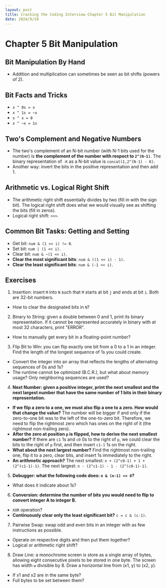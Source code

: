 ```yaml
---
layout: post
title: Cracking the Coding Interview Chapter 5 Bit Manipulation
date: 2024/9/19
---
```


# Chapter 5 Bit Manipulation

## Bit Manipulation By Hand

- Addition and multiplication can sometimes be seen as bit shifts (powers of 2).

## Bit Facts and Tricks

- `x ^ 0s = x`
- `x ^ 1s = ~x`
- `x ^ x = 0`
- `x ^ ~x = 1s`

## Two's Complement and Negative Numbers

- The two's complement of an N-bit number (with N-1 bits used for the number) is **the complement of the number with respect to `2^(N-1)`**. The binary representation of `-K` as a N-bit value is `concat(1,2^(N-1) - K)`.
- Another way: invert the bits in the positive representation and then add 1.

## Arithmetic vs. Logical Right Shift

- The arithmetic right shift essentially divides by two (fill in with the sign bit). The logical right shift does what we would visually see as shifting the bits (fill in zeros).
- Logical right shift: `>>>`.

## Common Bit Tasks: Getting and Setting

- Get bit: `num & (1 << i) != 0`.
- Set bit: `num | (1 << i)`.
- Clear bit: `num & ~(1 << i)`.
- **Clear the most significant bits**: `num & ((1 << i) - 1)`.
- **Clear the least significant bits**: `num & (-1 << i)`.

## Exercises

1.  Insertion: insert `M` into `N` such that `M` starts at bit `j` and ends at bit `i`. Both are 32-bit numbers.

- How to clear the designated bits in `N`?

2.  Binary to String: given a double between 0 and 1, print its binary representation. If it cannot be represented accurately in binary with at most 32 characters, print "ERROR".

- How to manually get every bit in a floating-point number?

3.  Flip Bit to Win: you can flip exactly one bit from a 0 to a 1 in an integer. Find the length of the longest sequence of 1s you could create.

- Convert the integer into an array that reflects the lengths of alternating sequences of 0s and 1s?
- The runtime cannot be optimized (B.C.R.), but what about memory usage? Only neighboring sequences are used?

4.  **Next Number: given a positive integer, print the next smallest and the next largest number that have the same number of 1 bits in their binary representation.**

- **If we flip a zero to a one, we must also flip a one to a zero. How would that change the value?** The number will be bigger if and only if the zero-to-one bit was to the left of the one-to-zero bit. Therefore, we need to flip the rightmost zero which has ones on the right of it (the rightmost non-trailing zero).
- **After the zero at position `p` is flipped, how to derive the next smallest number?** If there are `c1` 1s and `c0` 0s to the right of `p`, we could clear the bits to the right of `p` first, and then insert `c1-1` 1s on the right.
- **What about the next largest number?** Find the rightmost non-trailing one, flip it to a zero, clear bits, and insert 1s immediately to the right.
- **An arithmetic approach?** The next smallest: `n + (2^c0-1) + 1 + (2^(c1-1)-1)`. The next largest: `n - (2^c1-1) - 1 - (2^(c0-1)-1)`.

5.  **Debugger: what the following code does: `n & (n-1) == 0`?**

- What does it indicate about 1s?

6.  **Conversion: determine the number of bits you would need to flip to convert integer A to integer B.**

- `XOR` operation?
- **Continuously clear only the least significant bit?**  `c = c & (c-1)`.

7.  Pairwise Swap: swap odd and even bits in an integer with as few instructions as possible.

- Operate on respective digits and then put them together?
- Logical or arithmetic right shift?

8.  Draw Line: a monochrome screen is store as a single array of bytes, allowing eight consecutive pixels to be stored in one byte. The screen has width `w` divisible by 8. Draw a horizontal line from (x1, y) to (x2, y).

- If x1 and x2 are in the same byte?
- Full bytes to be set between them?

